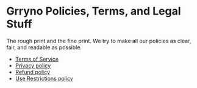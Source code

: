 # Grryno Policies, Terms, and Legal Stuff

The rough print and the fine print. We try to make all our policies as clear, fair, and readable as possible.

* [Terms of Service](terms/index.md)
* [Privacy policy](privacy/index.md)
* [Refund policy](refund/index.md)
* [Use Restrictions policy](abuse/index.md)
